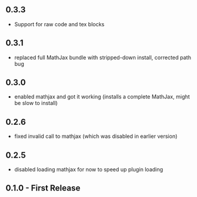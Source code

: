 ## 0.3.3
- Support for raw code and tex blocks

## 0.3.1
- replaced full MathJax bundle with stripped-down install, corrected path bug

## 0.3.0
- enabled mathjax and got it working (installs a complete MathJax, might be slow to install)


## 0.2.6
- fixed invalid call to mathjax (which was disabled in earlier version)

## 0.2.5
- disabled loading mathjax for now to speed up plugin loading

## 0.1.0 - First Release

